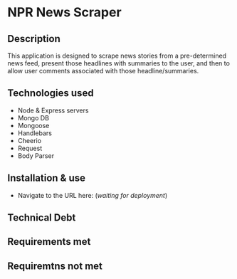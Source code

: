# NPR News Scraper

## Description
This application is designed to scrape news stories from a pre-determined news feed, present those headlines with summaries to the user, and then to allow user comments associated with those headline/summaries.

## Technologies used
- Node & Express servers
- Mongo DB
- Mongoose
- Handlebars
- Cheerio
- Request
- Body Parser

## Installation & use
- Navigate to the URL here: (_waiting for deployment_)

## Technical Debt

## Requirements met

## Requiremtns not met
